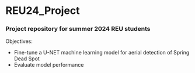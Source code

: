 # REU24_Project
### Project repository for summer 2024 REU students

Objectives:
- Fine-tune a U-NET machine learning model for aerial detection of Spring Dead Spot
- Evaluate model performance


